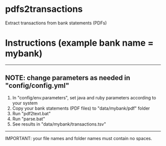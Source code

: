 # pdfs2transactions
Extract transactions from bank statements (PDFs)

# Instructions (example bank name = mybank)
------------------------------------------------------------------------------------
NOTE: change parameters as needed in "config/config.yml"
------------------------------------------------------------------------------------
1. In "config/env.parameters", set java and ruby parameters according to your system
2. Copy your bank statements (PDF files) to "data/mybank/pdf" folder
3. Run "pdf2text.bat"
4. Run "parse.bat"
5. See results in "data/mybank/transactions.tsv"
------------------------------------------------------------------------------------
IMPORTANT: your file names and folder names must contain no spaces.
